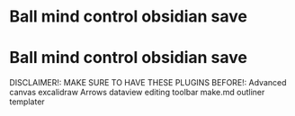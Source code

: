 # Ball mind control obsidian save
# Ball mind control obsidian save
DISCLAIMER!:
MAKE SURE TO HAVE THESE PLUGINS BEFORE!:
Advanced canvas
excalidraw
Arrows
dataview
editing toolbar
make.md
outliner
templater
